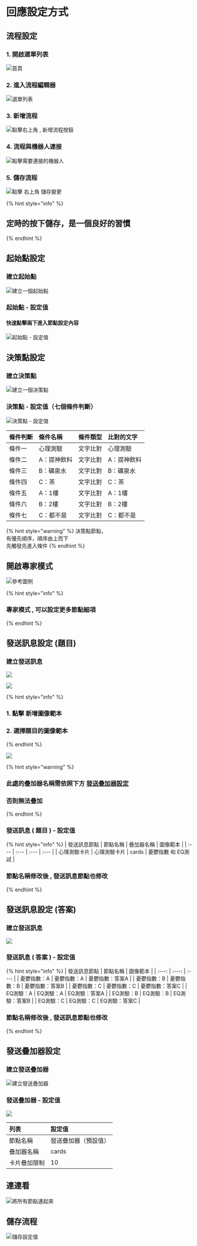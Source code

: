 # 回應設定方式

## 流程設定

### 1. 開啟選單列表

![&#x9996;&#x9801;](../../.gitbook/assets/gosu_bar.png)

### 2. 進入流程編輯器

![&#x9078;&#x55AE;&#x5217;&#x8868;](../../.gitbook/assets/gosu-xuan-dan-lie-biao-liu.png)

### 3. 新增流程

![&#x9EDE;&#x64CA;&#x53F3;&#x4E0A;&#x89D2; , &#x65B0;&#x589E;&#x6D41;&#x7A0B;&#x6309;&#x9215;](../../.gitbook/assets/ka-pian-liu-cheng-02.png)

### 4. 流程與機器人連接

![&#x9EDE;&#x64CA;&#x9700;&#x8981;&#x9023;&#x63A5;&#x7684;&#x6A5F;&#x5668;&#x4EBA;](../../.gitbook/assets/ka-pian-liu-cheng-03.png)

### 5. 儲存流程

![&#x9EDE;&#x64CA; &#x53F3;&#x4E0A;&#x89D2; &#x5132;&#x5B58;&#x8B8A;&#x66F4;](../../.gitbook/assets/ka-pian-liu-cheng-04.png)

{% hint style="info" %}
## 定時的按下儲存，是一個良好的習慣
{% endhint %}

## 起始點設定

### 建立起始點

![&#x5EFA;&#x7ACB;&#x4E00;&#x500B;&#x8D77;&#x59CB;&#x9EDE;](../../.gitbook/assets/ka-pian-liu-cheng-05.png)

### 起始點 - 設定值

#### 快速點擊兩下進入節點設定內容

![&#x8D77;&#x59CB;&#x9EDE; - &#x8A2D;&#x5B9A;&#x503C;](../../.gitbook/assets/ka-pian-liu-cheng-06.png)

## 決策點設定

### 建立決策點

![&#x5EFA;&#x7ACB;&#x4E00;&#x500B;&#x6C7A;&#x7B56;&#x9EDE;](../../.gitbook/assets/ka-pian-liu-cheng-07.png)

### 決策點 - 設定值（七個條件判斷）

![&#x6C7A;&#x7B56;&#x9EDE; - &#x8A2D;&#x5B9A;&#x503C;](../../.gitbook/assets/tu-xiang-bian-ji-qi-ka-pian-04.png)

| 條件判斷 | 條件名稱 | 條件類型 | 比對的文字 |
| :--- | :--- | :--- | :--- |
| 條件一 | 心理測驗 | 文字比對 | 心理測驗 |
| 條件二 | A：提神飲料 | 文字比對 | A：提神飲料 |
| 條件三 | B：礦泉水 | 文字比對 | B：礦泉水 |
| 條件四 | C：茶 | 文字比對 | C：茶 |
| 條件五 | A：1樓 | 文字比對 | A：1樓 |
| 條件六 | B：2樓 | 文字比對 | B：2樓 |
| 條件七 | C：都不是 | 文字比對 | C：都不是 |

{% hint style="warning" %}
決策點節點，  
有優先順序，順序由上而下  
先觸發先進入條件
{% endhint %}

## 開啟專家模式

![&#x53C3;&#x8003;&#x5716;&#x4F8B;](../../.gitbook/assets/liu-cheng-zhuan-jia-mo-shi.png)

{% hint style="info" %}
### 專家模式 , 可以設定更多節點細項
{% endhint %}

## 發送訊息設定 \(題目\)

### 建立發送訊息

![](../../.gitbook/assets/liu-cheng-fa-song-yang-shi.png)

![](../../.gitbook/assets/liu-cheng-fa-song-xun-xi-she-ding.png)

{% hint style="info" %}
### 1. 點擊 新增圖像範本

### 2. 選擇題目的圖像範本   
{% endhint %}

![](../../.gitbook/assets/liu-cheng-fa-song-xun-xi-die-jia.png)

{% hint style="warning" %}
### 此處的疊加器名稱需依照下方 [發送疊加器設定](https://imaging.gitbook.io/imaging/~/edit/drafts/-LNwtiuDu6RKX6jRJ9m8/cheng-jiao/ka-pian-hai-mei-shi-pian/3.-liu-cheng-qi#song-jia-qi-ding) 

### 否則無法疊加
{% endhint %}

### 發送訊息 \( 題目 \) - 設定值

{% hint style="info" %}
| 發送訊息節點 | 節點名稱 | 疊加器名稱 | 圖像範本 |
| :--- | :--- | :--- | :--- |
| 心理測驗卡片 | 心理測驗卡片 | cards | 憂鬱指數 和 EQ測試 |

### 節點名稱修改後 , 發送訊息節點也修改
{% endhint %}

## 發送訊息設定 \(答案\)

### 建立發送訊息

![](../../.gitbook/assets/liu-cheng-fa-song-jie-dian.png)

### 發送訊息 \( 答案 \) - 設定值

{% hint style="info" %}
| 發送訊息節點 | 節點名稱 | 圖像範本 |
| :---: | :---: | :---: |
| 憂鬱指數：A | 憂鬱指數：A | 憂鬱指數：答案A |
| 憂鬱指數：B | 憂鬱指數：B | 憂鬱指數：答案B |
| 憂鬱指數：C | 憂鬱指數：C | 憂鬱指數：答案C |
| EQ測驗：A | EQ測驗：A | EQ測驗：答案A |
| EQ測驗：B | EQ測驗：B | EQ測驗：答案B |
| EQ測驗：C | EQ測驗：C | EQ測驗：答案C |

### 節點名稱修改後 , 發送訊息節點也修改
{% endhint %}

## 發送疊加器設定

### 建立發送疊加器

![&#x5EFA;&#x7ACB;&#x767C;&#x9001;&#x758A;&#x52A0;&#x5668;](../../.gitbook/assets/liu-cheng-ka-pian-08.png)

### 發送疊加器 - 設定值

![](../../.gitbook/assets/liu-cheng-ka-pian-09.png)

| 列表 | 設定值 |
| :--- | :--- |
| 節點名稱 | 發送疊加器（預設值） |
| 疊加器名稱 | cards |
| 卡片疊加限制 | 10 |

## 連連看

![&#x5C07;&#x6240;&#x6709;&#x7BC0;&#x9EDE;&#x9023;&#x8D77;&#x4F86;](../../.gitbook/assets/liu-cheng-ka-pian-05.png)

## 儲存流程

![&#x5132;&#x5B58;&#x8A2D;&#x5B9A;&#x503C;](../../.gitbook/assets/ka-pian-liu-cheng-04.png)

